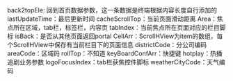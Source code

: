 back2topEle: 回到首页数据参数，这一条数据是终端根据内容长度自行添加的
lastUpdateTime：最后更新时间
cacheScrollTop：当前页面滑动距离
Area：焦点所在区域，tab栏，标签栏，内容页
tabIndex：当前焦点所在页面对应的栏目脚标
isBack：是否从其他页面返回portal
CellArr：ScrollHView为item的数组，每个ScrollHView中保存有当前栏目下的页面信息
districtCode：分公司编码
areaCode：区域码
rollTop：不知道
keyBoardConfArr：快捷键
hotplay：热播追剧业务参数
logoFocusIndex：tab栏获焦控件脚标
weatherCityCode：天气编码
